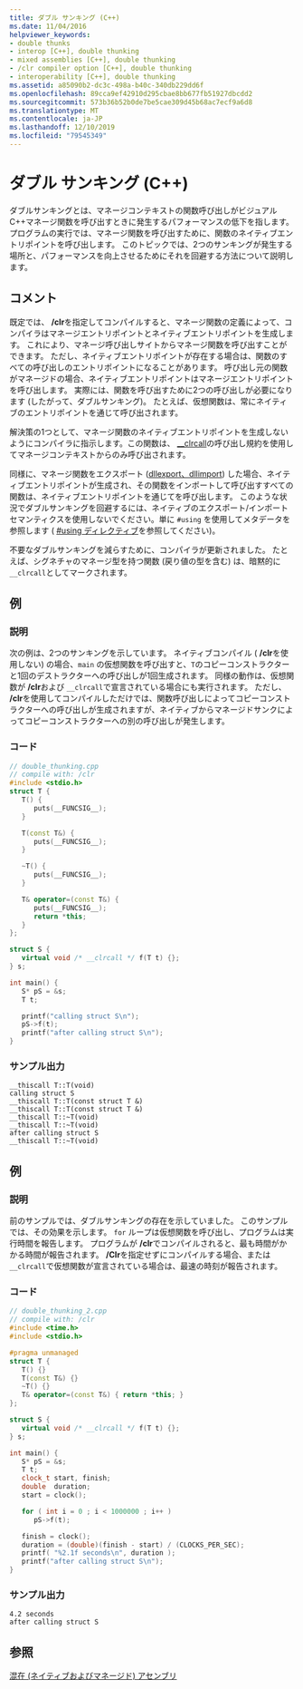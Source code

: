 ```yaml
---
title: ダブル サンキング (C++)
ms.date: 11/04/2016
helpviewer_keywords:
- double thunks
- interop [C++], double thunking
- mixed assemblies [C++], double thunking
- /clr compiler option [C++], double thunking
- interoperability [C++], double thunking
ms.assetid: a85090b2-dc3c-498a-b40c-340db229dd6f
ms.openlocfilehash: 89cca9ef42910d295cbae8bb677fb51927dbcdd2
ms.sourcegitcommit: 573b36b52b0de7be5cae309d45b68ac7ecf9a6d8
ms.translationtype: MT
ms.contentlocale: ja-JP
ms.lasthandoff: 12/10/2019
ms.locfileid: "79545349"
---
```

# <a name="double-thunking-c"></a>ダブル サンキング (C++)

ダブルサンキングとは、マネージコンテキストの関数呼び出しがビジュアルC++マネージ関数を呼び出すときに発生するパフォーマンスの低下を指します。プログラムの実行では、マネージ関数を呼び出すために、関数のネイティブエントリポイントを呼び出します。 このトピックでは、2つのサンキングが発生する場所と、パフォーマンスを向上させるためにそれを回避する方法について説明します。

## <a name="remarks"></a>コメント

既定では、 **/clr**を指定してコンパイルすると、マネージ関数の定義によって、コンパイラはマネージエントリポイントとネイティブエントリポイントを生成します。 これにより、マネージ呼び出しサイトからマネージ関数を呼び出すことができます。 ただし、ネイティブエントリポイントが存在する場合は、関数のすべての呼び出しのエントリポイントになることがあります。 呼び出し元の関数がマネージドの場合、ネイティブエントリポイントはマネージエントリポイントを呼び出します。 実際には、関数を呼び出すために2つの呼び出しが必要になります (したがって、ダブルサンキング)。 たとえば、仮想関数は、常にネイティブのエントリポイントを通じて呼び出されます。

解決策の1つとして、マネージ関数のネイティブエントリポイントを生成しないようにコンパイラに指示します。この関数は、 [__clrcall](../cpp/clrcall.md)の呼び出し規約を使用してマネージコンテキストからのみ呼び出されます。

同様に、マネージ関数をエクスポート ([dllexport、dllimport](../cpp/dllexport-dllimport.md)) した場合、ネイティブエントリポイントが生成され、その関数をインポートして呼び出すすべての関数は、ネイティブエントリポイントを通じてを呼び出します。 このような状況でダブルサンキングを回避するには、ネイティブのエクスポート/インポートセマンティクスを使用しないでください。単に `#using` を使用してメタデータを参照します ( [#using ディレクティブ](../preprocessor/hash-using-directive-cpp.md)を参照してください)。

不要なダブルサンキングを減らすために、コンパイラが更新されました。 たとえば、シグネチャのマネージ型を持つ関数 (戻り値の型を含む) は、暗黙的に `__clrcall`としてマークされます。

## <a name="example"></a>例

### <a name="description"></a>説明

次の例は、2つのサンキングを示しています。 ネイティブコンパイル ( **/clr**を使用しない) の場合、`main` の仮想関数を呼び出すと、`T`のコピーコンストラクターと1回のデストラクターへの呼び出しが1回生成されます。 同様の動作は、仮想関数が **/clr**および `__clrcall`で宣言されている場合にも実行されます。 ただし、 **/clr**を使用してコンパイルしただけでは、関数呼び出しによってコピーコンストラクターへの呼び出しが生成されますが、ネイティブからマネージドサンクによってコピーコンストラクターへの別の呼び出しが発生します。

### <a name="code"></a>コード

```cpp
// double_thunking.cpp
// compile with: /clr
#include <stdio.h>
struct T {
   T() {
      puts(__FUNCSIG__);
   }

   T(const T&) {
      puts(__FUNCSIG__);
   }

   ~T() {
      puts(__FUNCSIG__);
   }

   T& operator=(const T&) {
      puts(__FUNCSIG__);
      return *this;
   }
};

struct S {
   virtual void /* __clrcall */ f(T t) {};
} s;

int main() {
   S* pS = &s;
   T t;

   printf("calling struct S\n");
   pS->f(t);
   printf("after calling struct S\n");
}
```

### <a name="sample-output"></a>サンプル出力

```
__thiscall T::T(void)
calling struct S
__thiscall T::T(const struct T &)
__thiscall T::T(const struct T &)
__thiscall T::~T(void)
__thiscall T::~T(void)
after calling struct S
__thiscall T::~T(void)
```

## <a name="example"></a>例

### <a name="description"></a>説明

前のサンプルでは、ダブルサンキングの存在を示していました。 このサンプルでは、その効果を示します。 `for` ループは仮想関数を呼び出し、プログラムは実行時間を報告します。 プログラムが **/clr**でコンパイルされると、最も時間がかかる時間が報告されます。 **/Clr**を指定せずにコンパイルする場合、または `__clrcall`で仮想関数が宣言されている場合は、最速の時刻が報告されます。

### <a name="code"></a>コード

```cpp
// double_thunking_2.cpp
// compile with: /clr
#include <time.h>
#include <stdio.h>

#pragma unmanaged
struct T {
   T() {}
   T(const T&) {}
   ~T() {}
   T& operator=(const T&) { return *this; }
};

struct S {
   virtual void /* __clrcall */ f(T t) {};
} s;

int main() {
   S* pS = &s;
   T t;
   clock_t start, finish;
   double  duration;
   start = clock();

   for ( int i = 0 ; i < 1000000 ; i++ )
      pS->f(t);

   finish = clock();
   duration = (double)(finish - start) / (CLOCKS_PER_SEC);
   printf( "%2.1f seconds\n", duration );
   printf("after calling struct S\n");
}
```

### <a name="sample-output"></a>サンプル出力

```
4.2 seconds
after calling struct S
```

## <a name="see-also"></a>参照

[混在 (ネイティブおよびマネージド) アセンブリ](../dotnet/mixed-native-and-managed-assemblies.md)
